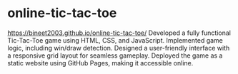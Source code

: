 # online-tic-tac-toe
https://bineet2003.github.io/online-tic-tac-toe/
Developed a fully functional Tic-Tac-Toe game using HTML, CSS, and JavaScript.
Implemented game logic, including win/draw detection.
Designed a user-friendly interface with a responsive grid layout for seamless gameplay.
Deployed the game as a static website using GitHub Pages, making it accessible online.
